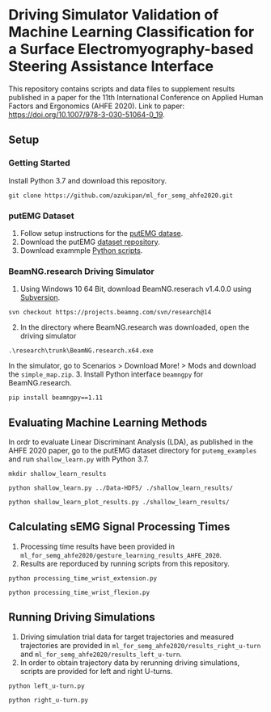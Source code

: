 # Driving Simulator Validation of Machine Learning Classification for a Surface Electromyography-based Steering Assistance Interface
This repository contains scripts and data files to supplement results published in a paper for the 11th International Conference on Applied Human Factors and Ergonomics (AHFE 2020).  Link to paper: https://doi.org/10.1007/978-3-030-51064-0_19.

## Setup
### Getting Started
Install Python 3.7 and download this repository.
```
git clone https://github.com/azukipan/ml_for_semg_ahfe2020.git
```
### putEMG Dataset
1. Follow setup instructions for the [putEMG datase](https://biolab.put.poznan.pl/putemg-dataset/). 
2. Download the putEMG [dataset repository](https://github.com/biolab-put/putemg-downloader).
3. Download exammple [Python scripts](https://github.com/biolab-put/putemg_examples).
### BeamNG.research Driving Simulator
1. Using Windows 10 64 Bit, download BeamNG.reserach v1.4.0.0 using [Subversion](https://subversion.apache.org/).
```
svn checkout https://projects.beamng.com/svn/research@14
```
2. In the directory where BeamNG.research was downloaded, open the driving simulator
```
.\research\trunk\BeamNG.research.x64.exe
```
In the simulator, go to Scenarios > Download More! > Mods and download the `simple_map.zip`. 
3. Install Python interface `beamngpy` for BeamNG.research.
```
pip install beamngpy==1.11
```
## Evaluating Machine Learning Methods
In ordr to evaluate Linear Discriminant Analysis (LDA), as published in the AHFE 2020 paper, go to the putEMG dataset directory for `putemg_examples` and run `shallow_learn.py` with Python 3.7.
```
mkdir shallow_learn_results

python shallow_learn.py ../Data-HDF5/ ./shallow_learn_results/

python shallow_learn_plot_results.py ./shallow_learn_results/
```

## Calculating sEMG Signal Processing Times
1. Processing time results have been provided in `ml_for_semg_ahfe2020/gesture_learning_results_AHFE_2020`.
2. Results are reporduced by running scripts from this repository.
```
python processing_time_wrist_extension.py 

python processing_time_wrist_flexion.py 
```

## Running Driving Simulations
1. Driving simulation trial data for target trajectories and measured trajectories are provided in `ml_for_semg_ahfe2020/results_right_u-turn` and `ml_for_semg_ahfe2020/results_left_u-turn`.
2. In order to obtain trajectory data by rerunning driving simulations, scripts are provided for left and right U-turns.
```
python left_u-turn.py

python right_u-turn.py
```
